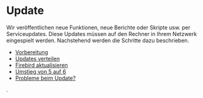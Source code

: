 # Update

Wir veröffentlichen neue Funktionen, neue Berichte oder Skripte usw. per Serviceupdates. Diese Updates müssen auf den Rechner in Ihrem Netzwerk eingespielt werden. Nachstehend werden die Schritte dazu beschrieben.


  * [Vorbereitung](https://doc.magellan6.stueber.de/installation/vorbereitung.html)
  * [Updates verteilen](https://doc.magellan6.stueber.de/installation/wie-kann-ein-update-verteilt-werden.html)
  * [Firebird aktualisieren](https://doc.magellan6.stueber.de/installation/firebird-aktualisieren.html)
  * [Umstieg von 5 auf 6](https://doc.magellan6.stueber.de/installation/umstieg-von-5-auf-6.html)
  * [Probleme beim Update?](https://doc.magellan6.stueber.de/installation/probleme-beim-update.html)




.



